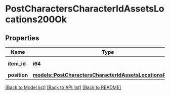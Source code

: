 # PostCharactersCharacterIdAssetsLocations200Ok

## Properties

Name | Type | Description | Notes
------------ | ------------- | ------------- | -------------
**item_id** | **i64** | item_id integer | 
**position** | [**models::PostCharactersCharacterIdAssetsLocationsPosition**](post_characters_character_id_assets_locations_position.md) |  | 

[[Back to Model list]](../README.md#documentation-for-models) [[Back to API list]](../README.md#documentation-for-api-endpoints) [[Back to README]](../README.md)


